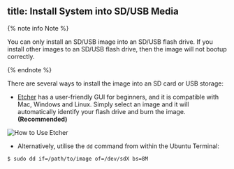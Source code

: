 title: Install System into SD/USB Media
---

{% note info Note %}

You can only install an SD/USB image into an SD/USB flash drive. If you install other images to an SD/USB flash drive, then the image will not bootup correctly.

{% endnote %}

There are several ways to install the image into an SD card or USB storage:

* [Etcher](https://www.balena.io/etcher/) has a user-friendly GUI for beginners, and it is compatible with Mac, Windows and Linux. Simply select an image and it will automatically identify your flash drive and burn the image. **(Recommended)**

![How to Use Etcher](/linux/images/vim1/HowtoUseEtcher.gif)

* Alternatively, utilise the `dd` command from within the Ubuntu Terminal:

```
$ sudo dd if=/path/to/image of=/dev/sdX bs=8M
```
